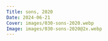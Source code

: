 ```yaml
---
Title: sons, 2020
Date: 2024-06-21
Cover: images/030-sons-2020.webp
Image: images/030-sons-2020@2x.webp
---
```

